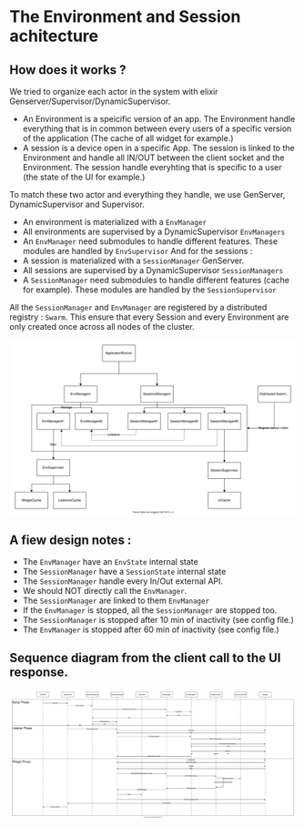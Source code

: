 # The Environment and Session achitecture

## How does it works ?

We tried to organize each actor in the system with elixir Genserver/Supervisor/DynamicSupervisor.
- An Environment is a speicific version of an app. The Environment handle everything that is in common between every users of a specific version of the application (The cache of all widget for example.)
- A session is a device open in a specific App. The session is linked to the Environment and handle all IN/OUT between the client socket and the Environment. The session handle everyhting that is specific to a user (the state of the UI for example.)

To match these two actor and everything they handle, we use GenServer, DynamicSupervisor and Supervisor.
- An environment is materialized with a `EnvManager`
- All environments are supervised by a DynamicSupervisor `EnvManagers`
- An `EnvManager` need submodules to handle different features. These modules are handled by `EnvSupervisor`
And for the sessions :
- A session is materialized with a `SessionManager` GenServer.
- All sessions are supervised by a DynamicSupervisor `SessionManagers`
- A `SessionManager` need submodules to handle different features (cache for example). These modules are handled by the `SessionSupervisor`

All the `SessionManager` and `EnvManager` are registered by a distributed registry : `Swarm`. This ensure that every Session and every Environment are only created once across all nodes of the cluster.

![Env and Session Tree](diagrams/EnvSessionTree.svg)


## A fiew design notes :
- The `EnvManager` have an `EnvState` internal state
- The `SessionManager` have a `SessionState` internal state
- The `SessionManager` handle every In/Out external API.
- We should NOT directly call the `EnvManager`.
- The `SessionManager` are linked to them `EnvManager`
- If the `EnvManager` is stopped, all the `SessionManager` are stopped too.
- The `SessionManager` is stopped after 10 min of inactivity (see config file.)
- The `EnvManager` is stopped after 60 min of inactivity (see config file.)

## Sequence diagram from the client call to the UI response.
![Sequence Diagram](diagrams/SequenceWidget.svg)